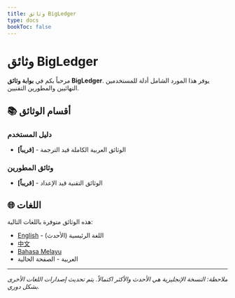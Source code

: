 ```yaml
---
title: وثائق BigLedger
type: docs
bookToc: false
---
```


# وثائق BigLedger

مرحباً بكم في **بوابة وثائق BigLedger**. يوفر هذا المورد الشامل أدلة للمستخدمين النهائيين والمطورين التقنيين.

## 📚 أقسام الوثائق

### دليل المستخدم
- **[قريباً]** - الوثائق العربية الكاملة قيد الترجمة

### وثائق المطورين
- **[قريباً]** - الوثائق التقنية قيد الإعداد

## 🌐 اللغات

هذه الوثائق متوفرة باللغات التالية:
- [English](/) - اللغة الرئيسية (الأحدث)
- [中文](/zh/)
- [Bahasa Melayu](/ms/)
- العربية - الصفحة الحالية

---
*ملاحظة: النسخة الإنجليزية هي الأحدث والأكثر اكتمالاً. يتم تحديث إصدارات اللغات الأخرى بشكل دوري.*